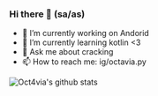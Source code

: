 ### Hi there 👋 (sa/as)

- 🔭 I’m currently working on Andorid
- 🌱 I’m currently learning kotlin <3
- 💬 Ask me about cracking
- 📫 How to reach me: ig/octavia.py

![Oct4via's github stats](https://github-readme-stats.vercel.app/api?username=Oct4via&show_icons=true&line_height=25)
